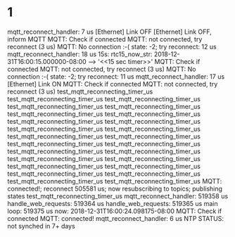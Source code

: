 # 1
mqtt_reconnect_handler: 7 us
[Ethernet] Link OFF
[Ethernet] Link OFF, inform MQTT
MQTT: Check if connected
MQTT: not connected, try reconnect (3 us)
MQTT: No connection :-( state: -2; try reconnect: 12 us
mqtt_reconnect_handler: 18 us
15s: rtc15_now_str: 2018-12-31T16:00:15.000000-08:00 --> '<<15 sec timer>>'
MQTT: Check if connected
MQTT: not connected, try reconnect (3 us)
MQTT: No connection :-( state: -2; try reconnect: 11 us
mqtt_reconnect_handler: 17 us
[Ethernet] Link ON
MQTT: Check if connected
MQTT: not connected, try reconnect (3 us)
test_mqtt_reconnecting_timer_us
test_mqtt_reconnecting_timer_us
test_mqtt_reconnecting_timer_us
test_mqtt_reconnecting_timer_us
test_mqtt_reconnecting_timer_us
test_mqtt_reconnecting_timer_us
test_mqtt_reconnecting_timer_us
test_mqtt_reconnecting_timer_us
test_mqtt_reconnecting_timer_us
test_mqtt_reconnecting_timer_us
test_mqtt_reconnecting_timer_us
test_mqtt_reconnecting_timer_us
test_mqtt_reconnecting_timer_us
test_mqtt_reconnecting_timer_us
test_mqtt_reconnecting_timer_us
test_mqtt_reconnecting_timer_us
test_mqtt_reconnecting_timer_us
test_mqtt_reconnecting_timer_us
test_mqtt_reconnecting_timer_us
test_mqtt_reconnecting_timer_us
test_mqtt_reconnecting_timer_us
test_mqtt_reconnecting_timer_us
test_mqtt_reconnecting_timer_us
test_mqtt_reconnecting_timer_us
test_mqtt_reconnecting_timer_us
MQTT: connected!; reconnect 505581 us; now resubscribing to topics; publishing states
test_mqtt_reconnecting_timer_us
mqtt_reconnect_handler: 519358 us
handle_web_requests: 519364 us
handle_web_requests: 519365 us
main loop: 519375 us
now: 2018-12-31T16:00:24.098175-08:00
MQTT: Check if connected
MQTT: connected!
mqtt_reconnect_handler: 6 us
NTP STATUS: not synched in 7+ days

